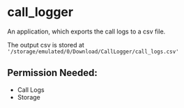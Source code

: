 # call_logger

An application, which exports the call logs to a csv file.

The output csv is stored at ```'/storage/emulated/0/Download/CallLogger/call_logs.csv'```

## Permission Needed:
- Call Logs
- Storage
